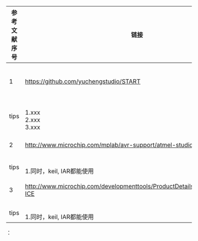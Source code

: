  | 参考文献序号 |链接 | 说明 |
 | --- | ----- | ----- | 
 | 1 | https://github.com/yuchengstudio/START | 代码自动生成工具介绍 | 
 | tips | <br/>1.xxx <br/>2.xxx <br/>3.xxx | | 
 | 2 | http://www.microchip.com/mplab/avr-support/atmel-studio-7 | MCHP 官方IDE | 
 | tips | <br/>1.同时，keil, IAR都能使用  | | 
 | 3 | http://www.microchip.com/developmenttools/ProductDetails/PartNo/AT91SAM-ICE | MCHP 官方调试工具 | 
 | tips | <br/>1.同时，keil, IAR都能使用  | | 





：


